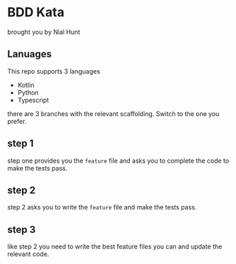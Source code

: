 # BDD Kata

brought you by Nial Hunt

## Lanuages

This repo supports 3 languages

* Kotlin
* Python
* Typescript

there are 3 branches with the relevant scaffolding. Switch to the one you prefer.

## step 1

step one provides you the `feature` file and asks you to complete the code to make the tests pass.

## step 2

step 2 asks you to write the `feature` file and make the tests pass.

## step 3

like step 2 you need to write the best feature files you can and update the relevant code.

